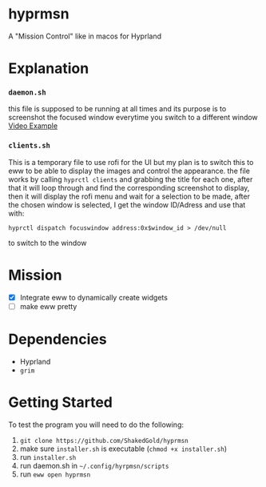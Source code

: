 # hyprmsn
A "Mission Control" like in macos for Hyprland

# Explanation
### ```daemon.sh```
this file is supposed to be running at all times and its purpose is to screenshot the focused window everytime you switch to a different window
[Video Example](https://imgur.com/a/ExP51Ms)

### ```clients.sh```
This is a temporary file to use rofi for the UI but my plan is to switch this to eww to be able to display the images and control the appearance.
the file works by calling ```hyprctl clients``` and grabbing the title for each one, after that it will loop through and find the corresponding screenshot to display, then it will display the rofi menu and wait for a selection to be made, after the chosen window is selected, I get the window ID/Adress and use that with:
```
hyprctl dispatch focuswindow address:0x$window_id > /dev/null
```
to switch to the window

# Mission
- [x] Integrate eww to dynamically create widgets
- [ ] make eww pretty

# Dependencies
* Hyprland
* ```grim```

# Getting Started
To test the program you will need to do the following:
1. `git clone https://github.com/ShakedGold/hyprmsn`
2. make sure `installer.sh` is executable (`chmod +x installer.sh`)
3. run `installer.sh`
4. run daemon.sh in `~/.config/hyrpmsn/scripts`
5. run `eww open hyprmsn`